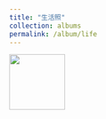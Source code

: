 ```yaml
---
title: "生活照"
collection: albums
permalink: /album/life
---
```

<a href="../keli_photo/group/WeChat_Image_20220323141826.jpg">
  <img src="../keli_photo/group/WeChat_Image_20220323141826.jpg", height="100">
</a>
